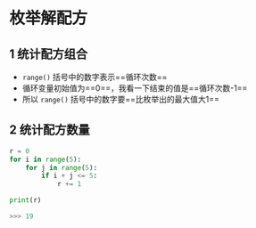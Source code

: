 # 枚举解配方

## 1 统计配方组合

- `range()` 括号中的数字表示==循环次数==
- 循环变量初始值为==0==，我看一下结束的值是==循环次数-1==
- 所以 `range()` 括号中的数字要==比枚举出的最大值大1==

## 2 统计配方数量

```python
r = 0
for i in range(5):
	for j in range(5):
		if i + j <= 5:
			r += 1

print(r)

>>> 19
```